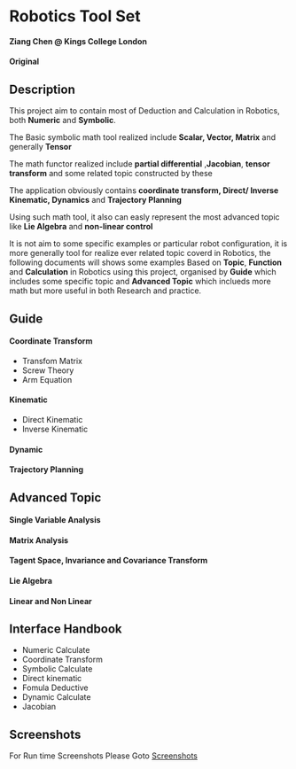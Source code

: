 # Robotics Tool Set

#### Ziang Chen @ Kings College London
#### Original

## Description
This project aim to contain most of Deduction and Calculation in Robotics, both **Numeric** and **Symbolic**.

The Basic symbolic math tool realized include **Scalar, Vector, Matrix** and generally **Tensor**

The math functor realized include **partial differential** ,**Jacobian**, **tensor transform** and some related topic constructed by these 

The application obviously contains **coordinate transform, Direct/ Inverse Kinematic, Dynamics** and **Trajectory Planning**

Using such math tool, it also can easly represent the most advanced topic like **Lie Algebra** and **non-linear control**

It is not aim to some specific examples or particular robot configuration, it is more generally tool for realize ever related topic coverd in Robotics, the following documents will shows some examples Based on **Topic**, **Function** and **Calculation** in Robotics using this project, organised by **Guide** which includes some specific topic and **Advanced Topic** which inclueds more math but more useful in both Research and practice.


## Guide
#### Coordinate Transform
 * Transfom Matrix
 * Screw Theory
 * Arm Equation
#### Kinematic
 * Direct Kinematic
 * Inverse Kinematic
#### Dynamic
#### Trajectory Planning




## Advanced Topic

#### Single Variable Analysis
#### Matrix Analysis
#### Tagent Space, Invariance and Covariance Transform
#### Lie Algebra
#### Linear and Non Linear



## Interface Handbook
  * Numeric Calculate
  * Coordinate Transform
  * Symbolic Calculate
  * Direct kinematic
  * Fomula Deductive
  * Dynamic Calculate
  * Jacobian




## Screenshots
For Run time Screenshots Please Goto
[Screenshots](https://github.com/ZiangChenKCL/Robotics/blob/main/Screenshoots.md)



